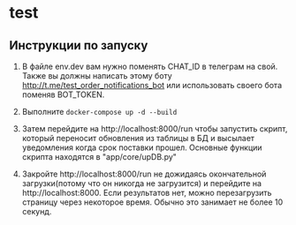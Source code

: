 # test

## Инструкции по запуску

1. В файле env.dev вам нужно поменять CHAT_ID в телеграм на свой. Также вы должны написать этому боту http://t.me/test_order_notifications_bot или использовать своего бота поменяв BOT_TOKEN.

2. Выполните `docker-compose up -d --build`

3. Затем перейдите на http://localhost:8000/run чтобы запустить скрипт, который переносит обновления из таблицы в БД и высылает уведомления когда срок поставки прошел. Основные функции скрипта находятся в "app/core/upDB.py"

4. Закройте http://localhost:8000/run не дожидаясь окончательной загрузки(потому что он никогда не загрузится) и перейдите на http://localhost:8000. Если результатов нет, можно перезагрузить страницу через некоторое время. Обычно это занимает не более 10 секунд.
